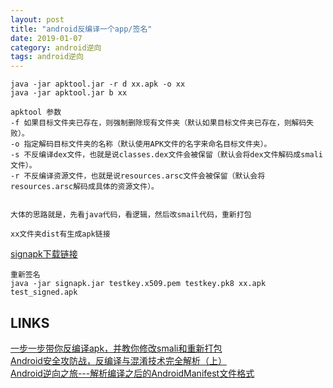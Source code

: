 ```yaml
---
layout: post
title: "android反编译一个app/签名"
date: 2019-01-07
category: android逆向
tags: android逆向
---
```

	

	java -jar apktool.jar -r d xx.apk -o xx 
	java -jar apktool.jar b xx 

	apktool 参数
	-f 如果目标文件夹已存在，则强制删除现有文件夹（默认如果目标文件夹已存在，则解码失败）。
	-o 指定解码目标文件夹的名称（默认使用APK文件的名字来命名目标文件夹）。
	-s 不反编译dex文件，也就是说classes.dex文件会被保留（默认会将dex文件解码成smali文件）。
	-r 不反编译资源文件，也就是说resources.arsc文件会被保留（默认会将resources.arsc解码成具体的资源文件）。


	大体的思路就是，先看java代码，看逻辑，然后改smail代码，重新打包

	xx文件夹dist有生成apk链接

[signapk下载链接](https://github.com/as0ler/Android-Tools/tree/master/Autosign/Auto-Sign)  

	重新签名
	java -jar signapk.jar testkey.x509.pem testkey.pk8 xx.apk test_signed.apk


## LINKS

[一步一步带你反编译apk，并教你修改smali和重新打包](https://blog.csdn.net/sxk874890728/article/details/80486223)  
[Android安全攻防战，反编译与混淆技术完全解析（上）](https://blog.csdn.net/guolin_blog/article/details/49738023)  
[Android逆向之旅---解析编译之后的AndroidManifest文件格式](https://blog.csdn.net/jiangwei0910410003/article/details/50568487)  


